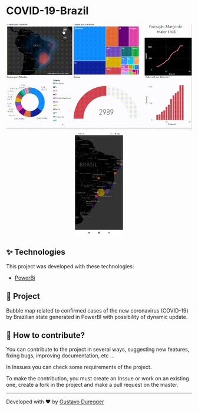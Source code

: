 # COVID-19-Brazil
<p align="center">
  <img src="https://github.com/GustavoDuregger/COVID-19-Brazil/blob/master/imagens/imagemDesktop.gif" width="600px">
  <img src="https://github.com/GustavoDuregger/COVID-19-Brazil/blob/master/imagens/Screenshot_2020-03-12-16-27-41-735_com.android.chrome.jpg" width="130px">
<p align="center">
  
## :sparkles: Technologies

This project was developed with these technologies:

- [PowerBi](https://powerbi.microsoft.com/)


## 🦠 Project

Bubble map related to confirmed cases of the new coronavirus (COVID-19) by Brazilian state generated in PowerBI with possibility of dynamic update.


## :microscope: How to contribute?
You can contribute to the project in several ways, suggesting new features, fixing bugs, improving documentation, etc ...

In Inssues you can check some requirements of the project.

To make the contribution, you must create an Inssue or work on an existing one, create a fork in the project and make a pull request on the master.

---

Developed with ♥ by [Gustavo Duregger](https://gduregger.com)

